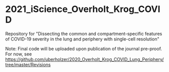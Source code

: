 # 2021_iScience_Overholt_Krog_COVID
Repository for "Dissecting the common and compartment-specific features of COVID-19 severity in the lung and periphery with single-cell resolution"

Note: Final code will be uploaded upon publication of the journal pre-proof. For now, see https://github.com/uberholzer/2020_Overholt_Krog_COVID_Lung_Periphery/tree/master/Revisions
